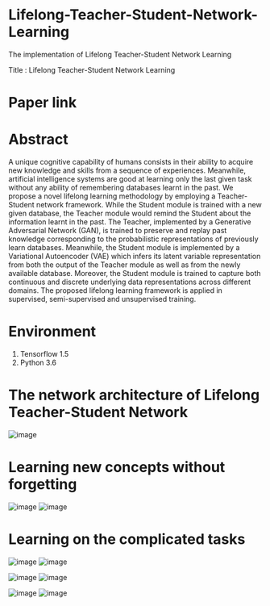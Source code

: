 # Lifelong-Teacher-Student-Network-Learning
The implementation of Lifelong Teacher-Student Network Learning

Title : Lifelong Teacher-Student Network Learning

# Paper link



# Abstract

A unique cognitive capability of humans consists in their ability to acquire new knowledge and 
skills from a sequence of experiences. Meanwhile, artificial intelligence systems are good
at learning only the last given task without any ability of remembering databases learnt 
in the past. We propose a novel lifelong learning methodology by employing a Teacher-Student
network framework. While the Student module is trained with a new given database, the Teacher 
module would remind the Student about the information learnt in the past. The Teacher, implemented 
by a Generative Adversarial Network (GAN), is trained to preserve and replay past knowledge corresponding 
to the probabilistic representations of previously learn databases. Meanwhile, the Student module is 
implemented by a Variational Autoencoder (VAE) which infers its latent variable representation from both
the output of the Teacher module as well as from the newly available database. Moreover, the Student module
is trained to capture both continuous and discrete underlying data representations across different domains. 
The proposed lifelong learning framework is applied in  supervised, semi-supervised and unsupervised training.


# Environment

1. Tensorflow 1.5
2. Python 3.6


# The network architecture of Lifelong Teacher-Student Network

![image](https://github.com/dtuzi123/Lifelong-Teacher-Student-Network-Learning/blob/main/mainStructure.png)

# Learning new concepts without forgetting

![image](https://github.com/dtuzi123/Lifelong-Teacher-Student-Network-Learning/blob/main/t1.png)
![image](https://github.com/dtuzi123/Lifelong-Teacher-Student-Network-Learning/blob/main/t2.png)

# Learning on the complicated tasks

![image](https://github.com/dtuzi123/Lifelong-Teacher-Student-Network-Learning/blob/main/t3.png)
![image](https://github.com/dtuzi123/Lifelong-Teacher-Student-Network-Learning/blob/main/t4.png)

![image](https://github.com/dtuzi123/Lifelong-Teacher-Student-Network-Learning/blob/main/t5.png)
![image](https://github.com/dtuzi123/Lifelong-Teacher-Student-Network-Learning/blob/main/t6.png)

![image](https://github.com/dtuzi123/Lifelong-Teacher-Student-Network-Learning/blob/main/t7.png)
![image](https://github.com/dtuzi123/Lifelong-Teacher-Student-Network-Learning/blob/main/t8.png)





